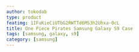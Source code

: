 ```yaml
---
author: tokodab
type: product
featimg: 1IFuKieCiUTbG2RWTTd6MS3h2Uhxa-0cL
title: One Piece Pirates Samsung Galaxy S9 Case
tags: [samsung, galaxy, s9]
category: [samsung]
---
```

